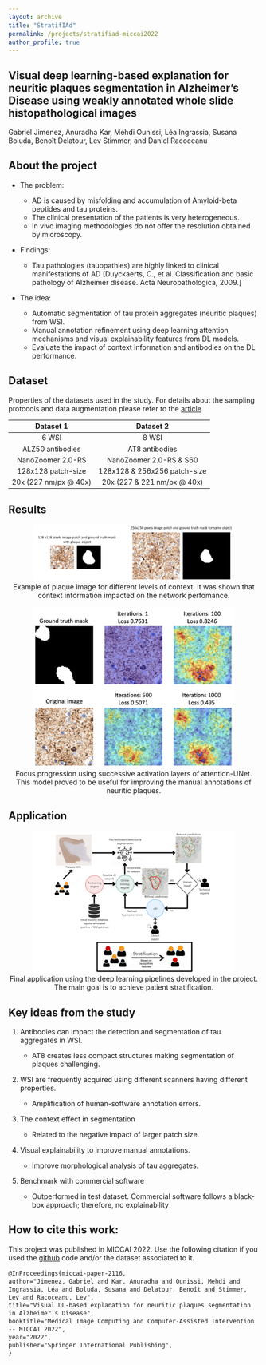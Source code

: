```yaml
---
layout: archive
title: "StratifIAd"
permalink: /projects/stratifiad-miccai2022
author_profile: true
---
```


## Visual deep learning-based explanation for neuritic plaques segmentation in Alzheimer’s Disease using weakly annotated whole slide histopathological images  
Gabriel Jimenez, Anuradha Kar, Mehdi Ounissi, Léa Ingrassia, Susana Boluda, Benoît Delatour, Lev Stimmer, and Daniel Racoceanu

## About the project
- The problem:
    - AD is caused by misfolding and accumulation of Amyloid-beta peptides and tau proteins.
    - The clinical presentation of the patients is very heterogeneous.
    - In vivo imaging methodologies do not offer the resolution obtained by microscopy.

- Findings:
    - Tau pathologies (tauopathies) are highly linked to clinical manifestations of AD [Duyckaerts, C., et al. Classification and basic pathology of Alzheimer disease. Acta Neuropathologica, 2009.]

- The idea:
    - Automatic segmentation of tau protein aggregates (neuritic plaques) from WSI.
    - Manual annotation refinement using deep learning attention mechanisms and visual explainability features from DL models.
    - Evaluate the impact of context information and antibodies on the DL performance.

## Dataset
Properties of the datasets used in the study. For details about the sampling protocols and data augmentation please refer to the [article](https://export.arxiv.org/abs/2302.08511).

|   **Dataset 1**   |   **Dataset 2**   |
|:-----------------:|:-----------------:|
|       6 WSI       |       8 WSI       |
| ALZ50 antibodies  | AT8 antibodies    |
| NanoZoomer 2.0-RS | NanoZoomer 2.0-RS & S60 |
| 128x128 patch-size | 128x128 & 256x256 patch-size |
| 20x (227 nm/px @ 40x) | 20x (227 & 221 nm/px @ 40x) |

## Results

<p align="center">
    <img width="80%" src="https://github.com/stratifIAD/unet-pytorch/blob/098f742f58799e4ff277d0f4f1c6ecb32e257ed1/imgs/patchsize.png">
    <br>Example of plaque image for different levels of context. It was shown that context information impacted on the network perfomance.
</p>

<p align="center">
    <img width="80%" src="https://github.com/stratifIAD/unet-pytorch/blob/098f742f58799e4ff277d0f4f1c6ecb32e257ed1/imgs/att_unet.png">
    <br>Focus progression using successive activation layers of attention-UNet. This model proved to be useful for improving the manual annotations of neuritic plaques.
</p>

## Application

<p align="center">
    <img width="80%" src="https://github.com/stratifIAD/unet-pytorch/blob/098f742f58799e4ff277d0f4f1c6ecb32e257ed1/imgs/stratifiad-system.png">
    <br>Final application using the deep learning pipelines developed in the project. The main goal is to achieve patient stratification.
</p>

## Key ideas from the study
1. Antibodies can impact the detection and segmentation of tau aggregates in WSI.
    - AT8 creates less compact structures making segmentation of plaques challenging. 

2. WSI are frequently acquired using different scanners having different properties.
    - Amplification of human-software annotation errors.

3. The context effect in segmentation
    - Related to the negative impact of larger patch size.

4. Visual explainability to improve manual annotations.
    - Improve morphological analysis of tau aggregates.

5. Benchmark with commercial software
    - Outperformed in test dataset. Commercial software follows a black-box approach; therefore, no explainability

## How to cite this work:

This project was published in MICCAI 2022. Use the following citation if you used the [github](https://github.com/aramis-lab/miccai2022-stratifiad) code and/or the dataset associated to it. 

```
@InProceedings{miccai-paper-2116,
author="Jimenez, Gabriel and Kar, Anuradha and Ounissi, Mehdi and Ingrassia, Léa and Boluda, Susana and Delatour, Benoît and Stimmer, Lev and Racoceanu, Lev",
title="Visual DL-based explanation for neuritic plaques segmentation in Alzheimer's Disease",
booktitle="Medical Image Computing and Computer-Assisted Intervention -- MICCAI 2022",
year="2022",
publisher="Springer International Publishing",
}
```

